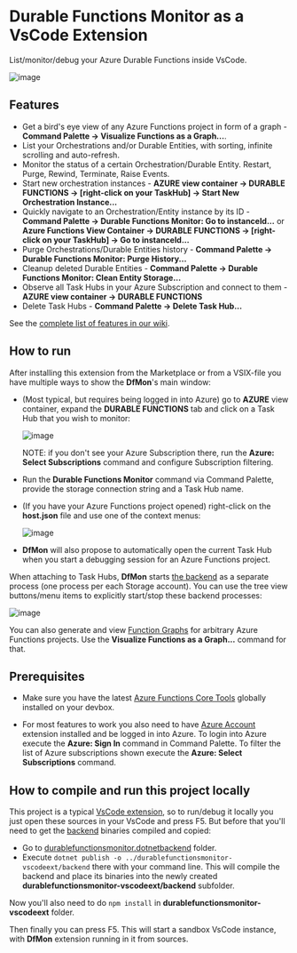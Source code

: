 # Durable Functions Monitor as a VsCode Extension

List/monitor/debug your Azure Durable Functions inside VsCode.

![image](https://user-images.githubusercontent.com/5447190/148266774-fab07560-17bd-4022-947d-137719109f67.png)

## Features

* Get a bird's eye view of any Azure Functions project in form of a graph - **Command Palette -> Visualize Functions as a Graph...**. 
* List your Orchestrations and/or Durable Entities, with sorting, infinite scrolling and auto-refresh.
* Monitor the status of a certain Orchestration/Durable Entity. Restart, Purge, Rewind, Terminate, Raise Events.
* Start new orchestration instances - **AZURE view container -> DURABLE FUNCTIONS -> [right-click on your TaskHub] -> Start New Orchestration Instance...**
* Quickly navigate to an Orchestration/Entity instance by its ID - **Command Palette -> Durable Functions Monitor: Go to instanceId...** or **Azure Functions View Container -> DURABLE FUNCTIONS -> [right-click on your TaskHub] -> Go to instanceId...**
* Purge Orchestrations/Durable Entities history - **Command Palette -> Durable Functions Monitor: Purge History...**
* Cleanup deleted Durable Entities - **Command Palette -> Durable Functions Monitor: Clean Entity Storage...**
* Observe all Task Hubs in your Azure Subscription and connect to them - **AZURE view container -> DURABLE FUNCTIONS**
* Delete Task Hubs - **Command Palette -> Delete Task Hub...**

See the [complete list of features in our wiki](https://github.com/microsoft/DurableFunctionsMonitor/wiki#features).

## How to run

After installing this extension from the Marketplace or from a VSIX-file you have multiple ways to show the **DfMon**'s main window:
* (Most typical, but requires being logged in into Azure) go to **AZURE** view container, expand the **DURABLE FUNCTIONS** tab and click on a Task Hub that you wish to monitor:

  ![image](https://user-images.githubusercontent.com/5447190/148263305-d96cc6ab-9308-4253-9e19-8f4c987166d8.png)

  NOTE: if you don't see your Azure Subscription there, run the **Azure: Select Subscriptions** command and configure Subscription filtering.

* Run the **Durable Functions Monitor** command via Command Palette, provide the storage connection string and a Task Hub name.
* (If you have your Azure Functions project opened) right-click on the **host.json** file and use one of the context menus:

  ![image](https://user-images.githubusercontent.com/5447190/148263042-e91fac9b-f305-40aa-bc11-44fff495df06.png)

* **DfMon** will also propose to automatically open the current Task Hub when you start a debugging session for an Azure Functions project.

When attaching to Task Hubs, **DfMon** starts [the backend](https://github.com/microsoft/DurableFunctionsMonitor/tree/main/durablefunctionsmonitor.dotnetbackend) as a separate process (one process per each Storage account). You can use the tree view buttons/menu items to explicitly start/stop these backend processes:

  ![image](https://user-images.githubusercontent.com/5447190/148265469-5cf645a7-4425-4684-9166-733be17fdb8b.png)

You can also generate and view [Function Graphs](https://github.com/microsoft/DurableFunctionsMonitor/wiki/How-to-generate-and-use-Function-Graphs) for arbitrary Azure Functions projects. Use the **Visualize Functions as a Graph...** command for that.

## Prerequisites

* Make sure you have the latest [Azure Functions Core Tools](https://www.npmjs.com/package/azure-functions-core-tools) globally installed on your devbox.

* For most features to work you also need to have [Azure Account](https://marketplace.visualstudio.com/items?itemName=ms-vscode.azure-account) extension installed and be logged in into Azure. To login into Azure execute the **Azure: Sign In** command in Command Palette. To filter the list of Azure subscriptions shown execute the **Azure: Select Subscriptions** command.

## How to compile and run this project locally

This project is a typical [VsCode extension](https://code.visualstudio.com/api/get-started/your-first-extension), so to run/debug it locally you just open these sources in your VsCode and press F5. 
But before that you'll need to get the [backend](https://github.com/microsoft/DurableFunctionsMonitor/tree/main/durablefunctionsmonitor.dotnetbackend) binaries compiled and copied:
* Go to [durablefunctionsmonitor.dotnetbackend](https://github.com/microsoft/DurableFunctionsMonitor/tree/main/durablefunctionsmonitor.dotnetbackend) folder.
* Execute `dotnet publish -o ../durablefunctionsmonitor-vscodeext/backend` there with your command line. This will compile the backend and place its binaries into the newly created **durablefunctionsmonitor-vscodeext/backend** subfolder.

Now you'll also need to do `npm install` in **durablefunctionsmonitor-vscodeext** folder. 

Then finally you can press F5. This will start a sandbox VsCode instance, with **DfMon** extension running in it from sources. 

